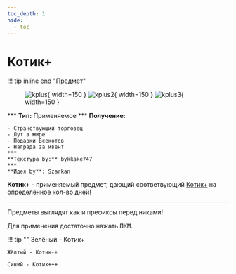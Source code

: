 ```yaml
---
toc_depth: 1
hide:
  - toc
---
```


# Котик+

!!! tip inline end "Предмет"
    <figure markdown="span">
        ![kplus](../../assets/items/usable/kplus.png){ width=150 }
        ![kplus2](../../assets/items/usable/kplusplus.png){ width=150 }
        ![kplus3](../../assets/items/usable/kplusplusplus.png){ width=150 }
    </figure>
    ***
    **Тип:** Применяемое
    ***
    **Получение:**
    
    - Странствующий торговец
    - Лут в мире
    - Подарки Всекотов
    - Награда за ивент
    ***
    **Текстура by:** bykkake747
    ***
    **Идея by**: Szarkan

**Котик+** - применяемый предмет, дающий соответвующий [<span class="neon">Котик+</span>](../../info/donate.md) на определённое кол-во дней!

***

Предметы выглядят как и префиксы перед никами!

Для применения достаточно нажать <span class="keys"><kbd>ПКМ</kbd></span>.

!!! tip ""
    Зелёный - Котик+

    Жёлтый - Котик++

    Синий - Котик+++
